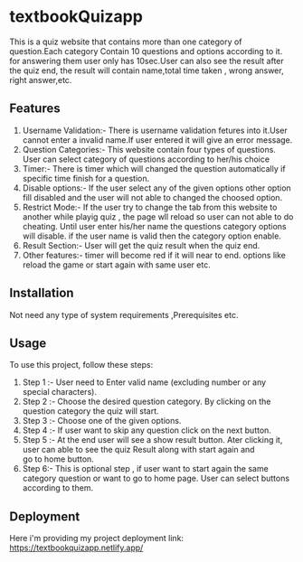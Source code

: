 # textbookQuizapp
This is a quiz website that contains more than one category of question.Each category Contain 10 questions and options according to it. 
for answering them user only has 10sec.User can also see the result after the quiz end, the result will contain  name,total time taken ,
wrong answer, right answer,etc.

## Features
1. Username Validation:- There is username validation fetures into it.User cannot enter a invalid name.If user entered it will give an
   error message.  
2. Question Categories:- This  website contain four types of questions. User can select  category of questions according to her/his choice  
3. Timer:- There is  timer which will changed the question automatically if  specific time finish for a question.  
4. Disable options:- If  the user select any of the given options other option fill disabled and the user will not able to changed the choosed
   option.  
5. Restrict Mode:- If  the user try to change the tab from this website to another while playig quiz , the page wll reload so user can not able to 
   do cheating. Until user enter his/her name the  questions category options will disable. if the user name is valid then the category option 
   enable.  
6. Result Section:- User will get the quiz result when the quiz end.  
7. Other features:- timer will become red if it will near to end. options like reload the game or start again with same user etc.  

## Installation
Not need any type of system requirements ,Prerequisites etc.

## Usage
To use this project, follow these steps:  
1. Step 1 :- User need to Enter valid name (excluding number or any special characters).  
2. Step 2 :- Choose the desired question category. By clicking on the question category the quiz will start.  
3. Step 3 :- Choose one of the given options.  
4. Step 4 :- If user want to skip any question click on the next button.  
5. Step 5 :- At the end user will see a show result button. Ater clicking it, user can able to see the quiz Result along with start again and    
             go to home button.  
6. Step 6:- This is optional  step , if user want to start again the same category question  or want to go to home page. User can select buttons
           according to them.  

## Deployment
 Here i'm providing my project deployment link: https://textbookquizapp.netlify.app/

